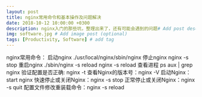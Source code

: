 ```yaml
---
layout: post
title: nginx常用命令和基本操作及问题解决
date: 2018-10-12 10:00:00 +0300
description: nginx入门的那些坑，整理出来了，还有可能会遇到的问题# Add post description (optional)
img: software.jpg # Add image post (optional)
tags: [Productivity, Software] # add tag
---
```



nginx常用命令：
 启动nginx
./usr/local/nginx/sbin/nginx
停止nginx
nginx -s stop
重启nginx
./sbin/nginx -s reload
nginx -s reload
查看进程
ps aux | grep nginx
验证配置是否正确: nginx -t
查看Nginx的版本号：nginx -V
启动Nginx：start nginx
快速停止或关闭Nginx：nginx -s stop
正常停止或关闭Nginx：nginx -s quit
配置文件修改重装载命令：nginx -s reload


